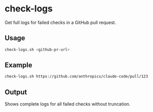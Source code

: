 # check-logs

Get full logs for failed checks in a GitHub pull request.

## Usage

```bash
check-logs.sh <github-pr-url>
```

## Example

```bash
check-logs.sh https://github.com/anthropics/claude-code/pull/123
```

## Output

Shows complete logs for all failed checks without truncation.